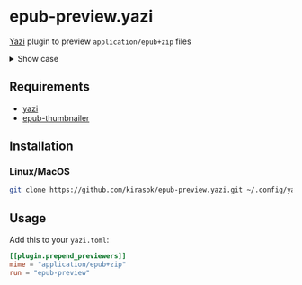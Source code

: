 # epub-preview.yazi

[Yazi](https://github.com/sxyazi/yazi) plugin to preview `application/epub+zip` files

<details>
  <summary>Show case</summary>
  <img src="https://github.com/kirasok/epub-preview.yazi/assets/75790517/df829053-ceeb-409a-bd4d-175ca2e809af"/>
</details>

## Requirements

- [yazi](https://github.com/sxyazi/yazi)
- [epub-thumbnailer](https://github.com/marianosimone/epub-thumbnailer)

## Installation

### Linux/MacOS

```sh
git clone https://github.com/kirasok/epub-preview.yazi.git ~/.config/yazi/plugins/epub-preview.yazi
```

## Usage

Add this to your `yazi.toml`:

```toml
[[plugin.prepend_previewers]]
mime = "application/epub+zip"
run = "epub-preview"
```
